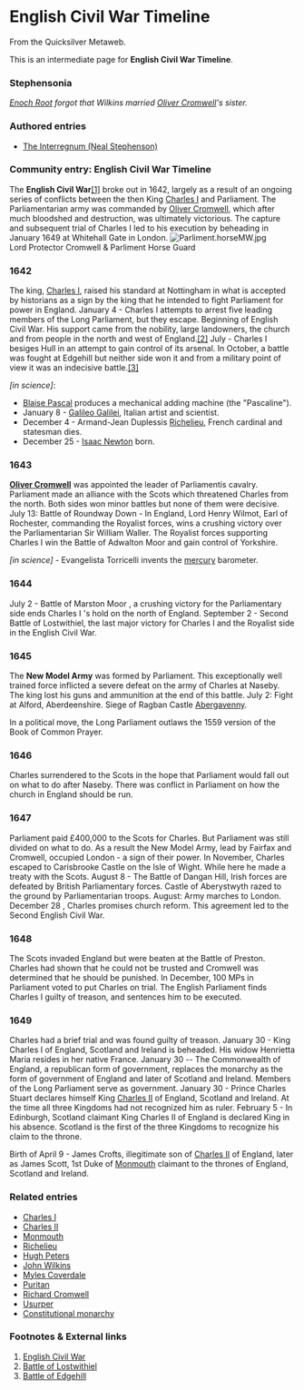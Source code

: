 
# English Civil War Timeline

From the Quicksilver Metaweb.

This is an intermediate page for 
**English Civil War Timeline**.

### Stephensonia


 *[Enoch Root](/stephenson-neal-quicksilver-enoch-root) forgot that Wilkins married [Oliver Cromwell](/oliver-cromwell)'s sister.* 

### Authored entries


* [The Interregnum (Neal Stephenson)](/the-interregnum-neal-stephenson)


### Community entry: English Civil War Timeline


The **English Civil War**[[1]](/http-en-wikipedia-org-wiki-english-civil-war) broke out in 1642, largely as a result of an ongoing series of conflicts between the then King [Charles I](/charles-i) and Parliament. The Parliamentarian army was commanded by [Oliver Cromwell](/oliver-cromwell), which after much bloodshed and destruction, was ultimately victorious. The capture and subsequent trial of Charles I led to his execution by beheading in January 1649 at Whitehall Gate in London.
![Parliment.horseMW.jpg](/https://web.archive.org/web/20060725171836im_/http://www.metaweb.com/wiki/upload/c/c0/Parliment.horseMW.jpg)  
Lord Protector Cromwell & Parliment Horse Guard

### 1642

 
The king, [Charles I](/charles-i), raised his standard at Nottingham in what is accepted by historians as a sign by the king that he intended to fight Parliament for power in England. January 4 - Charles I attempts to arrest five leading members of the Long Parliament, but they escape. Beginning of English Civil War. His support came from the nobility, large landowners, the church and from people in the north and west of England.[[2]](/http-en-wikipedia-org-wiki-battle-of-lostwithiel) July - Charles I besiges Hull in an attempt to gain control of its arsenal. In October, a battle was fought at Edgehill but neither side won it and from a military point of view it was an indecisive battle.[[3]](/http-en-wikipedia-org-wiki-battle-of-edgehill)

*[in science]*:
* [Blaise Pascal](/blaise-pascal) produces a mechanical adding machine (the "Pascaline").
* January 8 - [Galileo Galilei](/galileo-galilei), Italian artist and scientist.
* December 4 - Armand-Jean Duplessis [Richelieu](/richelieu), French cardinal and statesman dies.
* December 25 - [Isaac Newton](/isaac-newton) born.

### 1643


**[Oliver Cromwell](/oliver-cromwell)** was appointed the leader of Parliamentís cavalry. Parliament made an alliance with the Scots which threatened Charles from the north. Both sides won minor battles but none of them were decisive. July 13: Battle of Roundway Down - In England, Lord Henry Wilmot, Earl of Rochester, commanding the Royalist forces, wins a crushing victory over the Parliamentarian Sir William Waller. The Royalist forces supporting Charles I win the Battle of Adwalton Moor and gain control of Yorkshire.

*[in science]* - Evangelista Torricelli invents the [mercury](/quicksilver-or-mercury) barometer.

### 1644

 
July 2 - Battle of Marston Moor , a crushing victory for the Parliamentary side ends Charles I 's hold on the north of England. September 2 - Second Battle of Lostwithiel, the last major victory for Charles I and the Royalist side in the English Civil War.

### 1645

 
The **New Model Army** was formed by Parliament. This exceptionally well trained force inflicted a severe defeat on the army of Charles at Naseby. The king lost his guns and ammunition at the end of this battle. July 2: Fight at Alford, Aberdeenshire. Siege of Ragban Castle [Abergavenny](/http-en2-wikipedia-org-wiki-abergavenny). 

In a political move, the Long Parliament outlaws the 1559 version of the Book of Common Prayer.

### 1646


Charles surrendered to the Scots in the hope that Parliament would fall out on what to do after Naseby. There was conflict in Parliament on how the church in England should be run.

### 1647

 
Parliament paid £400,000 to the Scots for Charles. But Parliament was still divided on what to do. As a result the New Model Army, lead by Fairfax and Cromwell, occupied London - a sign of their power. In November, Charles escaped to Carisbrooke Castle on the Isle of Wight. While here he made a treaty with the Scots. August 8 - The Battle of Dangan Hill, Irish forces are defeated by British Parliamentary forces. Castle of Aberystwyth razed to the ground by Parliamentarian troops. August: Army marches to London. December 28 , Charles promises church reform. This agreement led to the Second English Civil War.

### 1648


The Scots invaded England but were beaten at the Battle of Preston. Charles had shown that he could not be trusted and Cromwell was determined that he should be punished. In December, 100 MPs in Parliament voted to put Charles on trial. The English Parliament finds Charles I guilty of treason, and sentences him to be executed. 

### 1649

 
Charles had a brief trial and was found guilty of treason. January 30 - King Charles I of England, Scotland and Ireland is beheaded. His widow Henrietta Maria resides in her native France. January 30 -- The Commonwealth of England, a republican form of government, replaces the monarchy as the form of government of England and later of Scotland and Ireland. Members of the Long Parliament serve as government. January 30 - Prince Charles Stuart declares himself King [Charles II](/charles-ii) of England, Scotland and Ireland. At the time all three Kingdoms had not recognized him as ruler. February 5 - In Edinburgh, Scotland claimant King Charles II of England is declared King in his absence. Scotland is the first of the three Kingdoms to recognize his claim to the throne. 

Birth of April 9 - James Crofts, illegitimate son of [Charles II](/charles-ii) of England, later as James Scott, 1st Duke of [Monmouth](/monmouth) claimant to the thrones of England, Scotland and Ireland.

### Related entries


* [Charles I](/charles-i)
* [Charles II](/charles-ii)
* [Monmouth](/monmouth)
* [Richelieu](/richelieu)
* [Hugh Peters](/hugh-peters)
* [John Wilkins](/john-wilkins)
* [Myles Coverdale](/myles-coverdale)
* [Puritan](/puritan)
* [Richard Cromwell](/richard-cromwell)
* [Usurper](/usurper)
* [Constitutional monarchy](/constitutional-monarchy)


### Footnotes & External links


1. [English Civil War](/http-en-wikipedia-org-wiki-english-civil-war)
2. [Battle of Lostwithiel](/http-en-wikipedia-org-wiki-battle-of-lostwithiel)
3. [Battle of Edgehill](/http-en-wikipedia-org-wiki-battle-of-edgehill)
